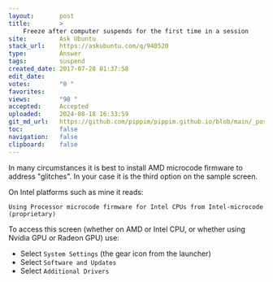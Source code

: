 ```yaml
---
layout:       post
title:        >
    Freeze after computer suspends for the first time in a session
site:         Ask Ubuntu
stack_url:    https://askubuntu.com/q/940520
type:         Answer
tags:         suspend
created_date: 2017-07-28 01:37:58
edit_date:    
votes:        "0 "
favorites:    
views:        "98 "
accepted:     Accepted
uploaded:     2024-08-18 16:33:59
git_md_url:   https://github.com/pippim/pippim.github.io/blob/main/_posts/2017/2017-07-28-Freeze-after-computer-suspends-for-the-first-time-in-a-session.md
toc:          false
navigation:   false
clipboard:    false
---
```


In many circumstances it is best to install AMD microcode firmware to address "glitches". In your case it is the third option on the sample screen.

On Intel platforms such as mine it reads:

``` 
Using Processor microcode firmware for Intel CPUs from Intel-microcode (proprietary)
```

To access this screen (whether on AMD or Intel CPU, or whether using Nvidia GPU or Radeon GPU) use:

- Select `System Settings` (the gear icon from the launcher)
- Select `Software and Updates`
- Select `Additional Drivers`
